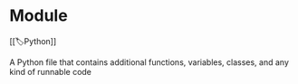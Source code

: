 
# Module

[[🏷️Python]]

A Python file that contains additional functions, variables, classes, and any kind of runnable code

